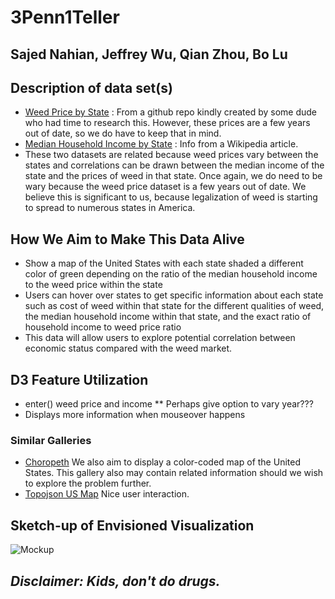 # 3Penn1Teller
## Sajed Nahian, Jeffrey Wu, Qian Zhou, Bo Lu

## Description of data set(s)
* [Weed Price by State](https://github.com/frankbi/price-of-weed/tree/master/data) :
From a github repo kindly created by some dude who had time to research this. However, these prices are a few years out of date, so we do have to keep that in mind.
* [Median Household Income by State](https://en.wikipedia.org/wiki/List_of_U.S._states_and_territories_by_income) :
Info from a Wikipedia article.
* These two datasets are related because weed prices vary between the states and correlations can be drawn between the median income of the state and the prices of weed in that state. Once again, we do need to be wary because the weed price dataset is a few years out of date. We believe this is significant to us, because legalization of weed is starting to spread to numerous states in America. 

## How We Aim to Make This Data Alive
* Show a map of the United States with each state shaded a different color of green depending on the ratio of the median household income to the weed price within the state
* Users can hover over states to get specific information about each state such as cost of weed within that state for the different qualities of weed, the median household income within that state, and the exact ratio of household income to weed price ratio
* This data will allow users to explore potential correlation between economic status compared with the weed market.
## D3 Feature Utilization
* enter() weed price and income
** Perhaps give option to vary year???
* Displays more information when mouseover happens
### Similar Galleries
* [Choropeth](https://observablehq.com/@d3/choropleth) We also aim to display a color-coded map of the United States. This gallery also may contain related information should we wish to explore the problem further. 
* [Topojson US Map](http://bl.ocks.org/mapsam/6083585) Nice user interaction.
## Sketch-up of Envisioned Visualization
![Mockup](https://i.imgur.com/SQcenBK.png)

## *Disclaimer: Kids, don't do drugs.*
